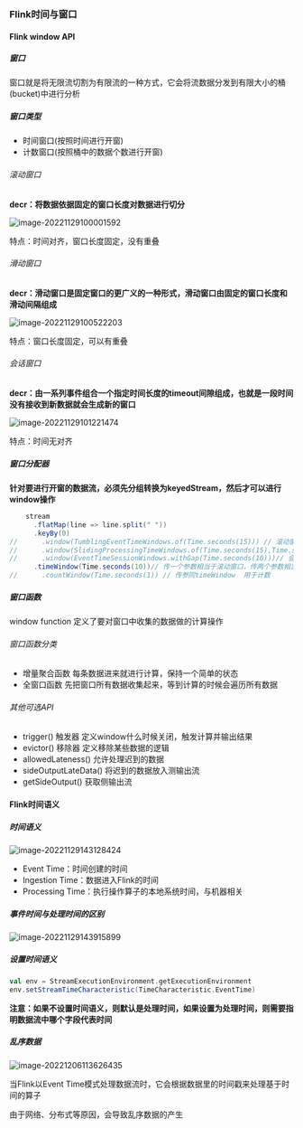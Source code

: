 ### Flink时间与窗口

#### Flink window API

##### 窗口

窗口就是将无限流切割为有限流的一种方式，它会将流数据分发到有限大小的桶(bucket)中进行分析

##### 窗口类型

- 时间窗口(按照时间进行开窗)
- 计数窗口(按照桶中的数据个数进行开窗)

###### 滚动窗口

**decr：将数据依据固定的窗口长度对数据进行切分**

![image-20221129100001592](D:\学习\大数据\技能大赛\学习笔记\学习笔记截图\滚动窗口图片.png)

特点：时间对齐，窗口长度固定，没有重叠

###### 滑动窗口

**decr：滑动窗口是固定窗口的更广义的一种形式，滑动窗口由固定的窗口长度和滑动间隔组成**

![image-20221129100522203](D:\学习\大数据\技能大赛\学习笔记\学习笔记截图\滑动窗口.png)

特点：窗口长度固定，可以有重叠

###### 会话窗口

**decr：由一系列事件组合一个指定时间长度的timeout间隙组成，也就是一段时间没有接收到新数据就会生成新的窗口**

![image-20221129101221474](D:\学习\大数据\技能大赛\学习笔记\学习笔记截图\会话窗口图片.png)

特点：时间无对齐

##### 窗口分配器

**针对要进行开窗的数据流，必须先分组转换为keyedStream，然后才可以进行window操作**

````scala
    stream
      .flatMap(line => line.split(" "))
      .keyBy(0)
//      .window(TumblingEventTimeWindows.of(Time.seconds(15))) // 滚动窗口
//      .window(SlidingProcessingTimeWindows.of(Time.seconds(15),Time.seconds(5))) // 滑动窗口 窗口大小为15秒 滑动距离为5秒
//      .window(EventTimeSessionWindows.withGap(Time.seconds(10)))// 会话窗口 如果两条数据之间的时间差在10秒则属于同一个窗口。否则不属于一个窗口
      .timeWindow(Time.seconds(10))// 传一个参数相当于滚动窗口，传两个参数相当于滑动窗口
//      .countWindow(Time.seconds(1)) // 传参同timeWindow  用于计数
````

##### 窗口函数

window function 定义了要对窗口中收集的数据做的计算操作

###### 窗口函数分类

- 增量聚合函数 每条数据进来就进行计算，保持一个简单的状态
- 全窗口函数 先把窗口所有数据收集起来，等到计算的时候会遍历所有数据

###### 其他可选API

- trigger() 触发器 定义window什么时候关闭，触发计算并输出结果
- evictor() 移除器 定义移除某些数据的逻辑
- allowedLateness() 允许处理迟到的数据
- sideOutputLateData() 将迟到的数据放入测输出流
- getSideOutput() 获取侧输出流

#### Flink时间语义

##### 时间语义

![image-20221129143128424](D:\学习\大数据\技能大赛\学习笔记\学习笔记截图\Flink时间语义.png)

- Event Time：时间创建的时间
- Ingestion Time：数据进入Flink的时间
- Processing Time：执行操作算子的本地系统时间，与机器相关

##### 事件时间与处理时间的区别

![image-20221129143915899](D:\学习\大数据\技能大赛\学习笔记\学习笔记截图\事件时间与处理时间的区别.png)

##### 设置时间语义

````scala
val env = StreamExecutionEnvironment.getExecutionEnvironment
env.setStreamTimeCharacteristic(TimeCharacteristic.EventTime)
````

**注意：如果不设置时间语义，则默认是处理时间，如果设置为处理时间，则需要指明数据流中哪个字段代表时间**

##### 乱序数据

![image-20221206113626435](D:\学习\大数据\技能大赛\学习笔记\学习笔记截图\Flink乱序数据.png)

当Flink以Event Time模式处理数据流时，它会根据数据里的时间戳来处理基于时间的算子

由于网络、分布式等原因，会导致乱序数据的产生
